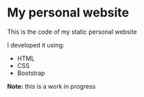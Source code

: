 # My personal website

This is the code of my static personal website

I developed it using:
- HTML
- CSS
- Bootstrap


**Note:** this is a work in progress
